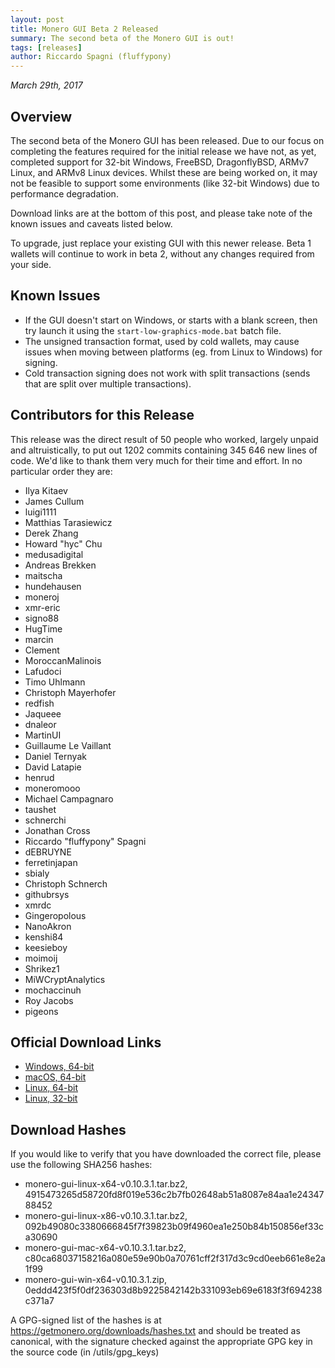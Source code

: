 ```yaml
---
layout: post
title: Monero GUI Beta 2 Released
summary: The second beta of the Monero GUI is out!
tags: [releases]
author: Riccardo Spagni (fluffypony)
---
```


*March 29th, 2017*

## Overview

The second beta of the Monero GUI has been released. Due to our focus on completing the features required for the initial release we have not, as yet, completed support for 32-bit Windows, FreeBSD, DragonflyBSD, ARMv7 Linux, and ARMv8 Linux devices. Whilst these are being worked on, it may not be feasible to support some environments (like 32-bit Windows) due to performance degradation.

Download links are at the bottom of this post, and please take note of the known issues and caveats listed below.

To upgrade, just replace your existing GUI with this newer release. Beta 1 wallets will continue to work in beta 2, without any changes required from your side.

## Known Issues

- If the GUI doesn't start on Windows, or starts with a blank screen, then try launch it using the ```start-low-graphics-mode.bat``` batch file.
- The unsigned transaction format, used by cold wallets, may cause issues when moving between platforms (eg. from Linux to Windows) for signing.
- Cold transaction signing does not work with split transactions (sends that are split over multiple transactions).

## Contributors for this Release

This release was the direct result of 50 people who worked, largely unpaid and altruistically, to put out 1202 commits containing 345 646 new lines of code. We'd like to thank them very much for their time and effort. In no particular order they are:

- Ilya Kitaev
- James Cullum
- luigi1111
- Matthias Tarasiewicz
- Derek Zhang
- Howard "hyc" Chu
- medusadigital
- Andreas Brekken
- maitscha
- hundehausen
- moneroj
- xmr-eric
- signo88
- HugTime
- marcin
- Clement
- MoroccanMalinois
- Lafudoci
- Timo Uhlmann
- Christoph Mayerhofer
- redfish
- Jaqueee
- dnaleor
- MartinUI
- Guillaume Le Vaillant
- Daniel Ternyak
- David Latapie
- henrud
- moneromooo
- Michael Campagnaro
- taushet
- schnerchi
- Jonathan Cross
- Riccardo "fluffypony" Spagni
- dEBRUYNE
- ferretinjapan
- sbialy
- Christoph Schnerch
- githubrsys
- xmrdc
- Gingeropolous
- NanoAkron
- kenshi84
- keesieboy
- moimoij
- Shrikez1
- MiWCryptAnalytics
- mochaccinuh
- Roy Jacobs
- pigeons

## Official Download Links
- [Windows, 64-bit](https://downloads.getmonero.org/gui/monero-gui-win-x64-v0.10.3.1.zip)
- [macOS, 64-bit](https://downloads.getmonero.org/gui/monero-gui-mac-x64-v0.10.3.1.tar.bz2)
- [Linux, 64-bit](https://downloads.getmonero.org/gui/monero-gui-linux-x64-v0.10.3.1.tar.bz2)
- [Linux, 32-bit](https://downloads.getmonero.org/gui/monero-gui-linux-x86-v0.10.3.1.tar.bz2)

## Download Hashes

If you would like to verify that you have downloaded the correct file, please use the following SHA256 hashes:

- monero-gui-linux-x64-v0.10.3.1.tar.bz2, 4915473265d58720fd8f019e536c2b7fb02648ab51a8087e84aa1e2434788452
- monero-gui-linux-x86-v0.10.3.1.tar.bz2, 092b49080c3380666845f7f39823b09f4960ea1e250b84b150856ef33ca30690
- monero-gui-mac-x64-v0.10.3.1.tar.bz2, c80ca68037158216a080e59e90b0a70761cff2f317d3c9cd0eeb661e8e2a1f99
- monero-gui-win-x64-v0.10.3.1.zip, 0eddd423f5f0df236303d8b9225842142b331093eb69e6183f3f694238c371a7

A GPG-signed list of the hashes is at https://getmonero.org/downloads/hashes.txt and should be treated as canonical, with the signature checked against the appropriate GPG key in the source code (in /utils/gpg_keys)